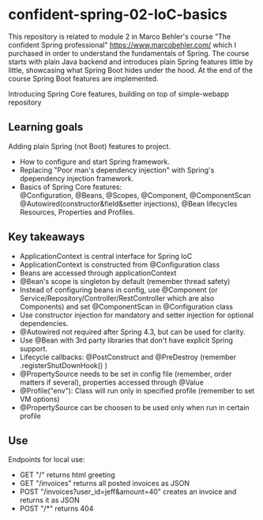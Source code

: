 # confident-spring-02-IoC-basics
This repository is related to module 2 in Marco Behler's course "The confident Spring professional" https://www.marcobehler.com/ which I purchased in order to understand the fundamentals of Spring. The course starts with plain Java backend and introduces plain Spring features little by little, showcasing what Spring Boot hides under the hood. At the end of the course Spring Boot features are implemented.

Introducing Spring Core features, building on top of simple-webapp repository

## Learning goals
Adding plain Spring (not Boot) features to project.  
- How to configure and start Spring framework.
- Replacing "Poor man's dependency injection" with Spring's dpependency injection framework.
- Basics of Spring Core features:    
@Configuration, @Beans, @Scopes, @Component, @ComponentScan  
@Autowired(constructor&field&setter injections), @Bean lifecycles  
Resources, Properties and Profiles.  

## Key takeaways
- ApplicationContext is central interface for Spring IoC
- ApplicationContext is constructed from @Configuration class
- Beans are accessed through applicationContext
- @Bean's scope is singleton by default (remember thread safety)
- Instead of configuring beans in config, use @Component (or Service/Repository/Controller/RestController which are also Components) and set @ComponentScan in @Configuration class
- Use constructor injection for mandatory and setter injection for optional dependencies.
- @Autowired not required after Spring 4.3, but can be used for clarity.
- Use @Bean with 3rd party libraries that don't have explicit Spring support.
- Lifecycle callbacks: @PostConstruct and @PreDestroy (remember .registerShutDownHook() )
- @PropertySource needs to be set in config file (remember, order matters if several), properties accessed through @Value
- @Profile("env"): Class will run only in specified profile (remember to set VM options)
- @PropertySource can be choosen to be used only when run in certain profile


## Use
Endpoints for local use:
- GET "/" returns html greeting
- GET "/invoices" returns all posted invoices as JSON
- POST "/invoices?user_id=jeff&amount=40" creates an invoice and returns it as JSON
- POST "/*" returns 404
